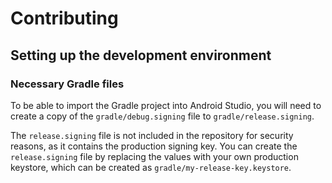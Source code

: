 # Contributing

## Setting up the development environment

### Necessary Gradle files

To be able to import the Gradle project into Android Studio, you will need to create a copy of the `gradle/debug.signing` file to `gradle/release.signing`. 

The `release.signing` file is not included in the repository for security reasons, as it contains the production signing key. 
You can create the `release.signing` file by replacing the values with your own production keystore, which can be created as `gradle/my-release-key.keystore`.